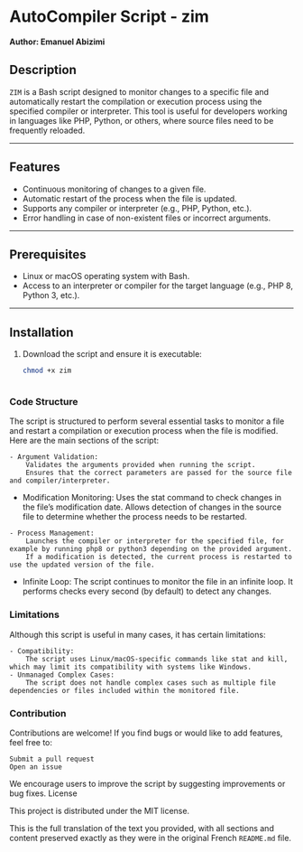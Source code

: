 # AutoCompiler Script - zim

**Author: Emanuel Abizimi**

## Description

`ZIM` is a Bash script designed to monitor changes to a specific file and automatically restart the compilation or execution process using the specified compiler or interpreter. This tool is useful for developers working in languages like PHP, Python, or others, where source files need to be frequently reloaded.

---

## Features

- Continuous monitoring of changes to a given file.
- Automatic restart of the process when the file is updated.
- Supports any compiler or interpreter (e.g., PHP, Python, etc.).
- Error handling in case of non-existent files or incorrect arguments.

---

## Prerequisites

- Linux or macOS operating system with Bash.
- Access to an interpreter or compiler for the target language (e.g., PHP 8, Python 3, etc.).

---

## Installation

1. Download the script and ensure it is executable:
   ```bash
   chmod +x zim



### Code Structure

The script is structured to perform several essential tasks to monitor a file and restart a compilation or execution process when the file is modified. Here are the main sections of the script:

    - Argument Validation:
        Validates the arguments provided when running the script.
        Ensures that the correct parameters are passed for the source file and compiler/interpreter.

   - Modification Monitoring:
        Uses the stat command to check changes in the file’s modification date.
        Allows detection of changes in the source file to determine whether the process needs to be restarted.

    - Process Management:
        Launches the compiler or interpreter for the specified file, for example by running php8 or python3 depending on the provided argument.
        If a modification is detected, the current process is restarted to use the updated version of the file.

   - Infinite Loop:
        The script continues to monitor the file in an infinite loop.
        It performs checks every second (by default) to detect any changes.

### Limitations

Although this script is useful in many cases, it has certain limitations:

    - Compatibility:
        The script uses Linux/macOS-specific commands like stat and kill, which may limit its compatibility with systems like Windows.
    - Unmanaged Complex Cases:
        The script does not handle complex cases such as multiple file dependencies or files included within the monitored file.

### Contribution

Contributions are welcome! If you find bugs or would like to add features, feel free to:

    Submit a pull request
    Open an issue

We encourage users to improve the script by suggesting improvements or bug fixes.
License

This project is distributed under the MIT license.


This is the full translation of the text you provided, with all sections and content preserved exactly as they were in the original French `README.md` file.
